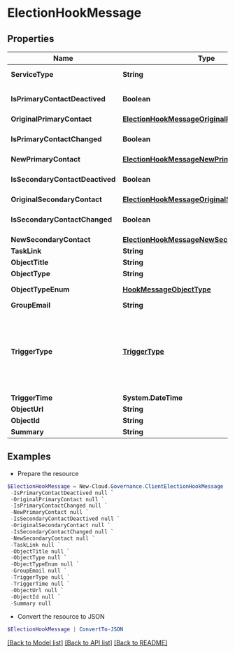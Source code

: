 # ElectionHookMessage
## Properties

Name | Type | Description | Notes
------------ | ------------- | ------------- | -------------
**ServiceType** | **String** | Type enum of election, available values: Group Deactivated Contact Election, Site Collection Deactivated Contact Election              , Elect Contact, Specify contact | [optional] 
**IsPrimaryContactDeactived** | **Boolean** | Is primary contact deactived | [optional] [default to $false]
**OriginalPrimaryContact** | [**ElectionHookMessageOriginalPrimaryContact**](ElectionHookMessageOriginalPrimaryContact.md) |  | [optional] 
**IsPrimaryContactChanged** | **Boolean** | Is primary contact changed | [optional] [default to $false]
**NewPrimaryContact** | [**ElectionHookMessageNewPrimaryContact**](ElectionHookMessageNewPrimaryContact.md) |  | [optional] 
**IsSecondaryContactDeactived** | **Boolean** | Is secondary contact deactived | [optional] [default to $false]
**OriginalSecondaryContact** | [**ElectionHookMessageOriginalSecondaryContact**](ElectionHookMessageOriginalSecondaryContact.md) |  | [optional] 
**IsSecondaryContactChanged** | **Boolean** | Is secondary contact changed | [optional] [default to $false]
**NewSecondaryContact** | [**ElectionHookMessageNewSecondaryContact**](ElectionHookMessageNewSecondaryContact.md) |  | [optional] 
**TaskLink** | **String** | Link of task | [optional] 
**ObjectTitle** | **String** | Name of the workspace | [optional] 
**ObjectType** | **String** | Type of the workspace | [optional] 
**ObjectTypeEnum** | [**HookMessageObjectType**](HookMessageObjectType.md) | Type enum of the workspace, availabe values:SiteCollection,Group,Team,GuestUser,Yammer | [optional] 
**GroupEmail** | **String** | E-mail address of the workspace | [optional] 
**TriggerType** | [**TriggerType**](TriggerType.md) | Event type that being triggered, available values and corresponding messages:                            RequestSubmitted,RequestCompleted,RequestCancelled ----&gt; RequestHookMessage              TaskCreated,TaskApproved,TaskRejected,ErrorTaskCreated,TaskRetried,TaskSkipped ----&gt; TaskHookMessage              RenewalSuccess RenewalException,RenewalOverdue ----&gt; RenewalTaskHookMessage              FullyAutoImportSuccess,ConfirmDetailSuccess ----&gt; AutoImportProcessHookMessage              ElectionCompleted,ElectionOverdue ---&gt; ElectionHookMessage              LifecycleInactiveTaskCreated,LifecycleLeaseTaskCreated ----&gt; ElectionOverdue | [optional] 
**TriggerTime** | **System.DateTime** | Time that the webhook is triggered | [optional] 
**ObjectUrl** | **String** | URL of the workspace | [optional] 
**ObjectId** | **String** | The unique ID of the workspace | [optional] 
**Summary** | **String** | Request or task summary | [optional] 

## Examples

- Prepare the resource
```powershell
$ElectionHookMessage = New-Cloud.Governance.ClientElectionHookMessage  -ServiceType null `
 -IsPrimaryContactDeactived null `
 -OriginalPrimaryContact null `
 -IsPrimaryContactChanged null `
 -NewPrimaryContact null `
 -IsSecondaryContactDeactived null `
 -OriginalSecondaryContact null `
 -IsSecondaryContactChanged null `
 -NewSecondaryContact null `
 -TaskLink null `
 -ObjectTitle null `
 -ObjectType null `
 -ObjectTypeEnum null `
 -GroupEmail null `
 -TriggerType null `
 -TriggerTime null `
 -ObjectUrl null `
 -ObjectId null `
 -Summary null
```

- Convert the resource to JSON
```powershell
$ElectionHookMessage | ConvertTo-JSON
```

[[Back to Model list]](../README.md#documentation-for-models) [[Back to API list]](../README.md#documentation-for-api-endpoints) [[Back to README]](../README.md)

